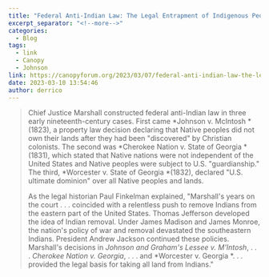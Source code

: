 ```yaml
---
title: "Federal Anti-Indian Law: The Legal Entrapment of Indigenous Peoples by Peter d’Errico"
excerpt_separator: "<!--more-->"
categories:
  - Blog
tags:
  - link
  - Canopy
  - Johnson
link: https://canopyforum.org/2023/03/07/federal-anti-indian-law-the-legal-entrapment-of-indigenous-peoples/
date: 2023-03-10 13:54:46
author: derrico
---
```

> Chief Justice Marshall constructed federal anti-Indian law in three early nineteenth-century cases. First came *Johnson v. McIntosh *(1823), a property law decision declaring that Native peoples did not own their lands after they had been "discovered" by Christian colonists. The second was *Cherokee Nation v. State of Georgia *(1831), which stated that Native nations were not independent of the United States and Native peoples were subject to U.S. "guardianship." The third, *Worcester v. State of Georgia *(1832), declared "U.S. ultimate dominion" over all Native peoples and lands. 
>
> As the legal historian Paul Finkelman explained, "Marshall's years on the court . . . coincided with a relentless push to remove Indians from the eastern part of the United States. Thomas Jefferson developed the idea of Indian removal. Under James Madison and James Monroe, the nation's policy of war and removal devastated the southeastern Indians. President Andrew Jackson continued these policies. Marshall's decisions in *Johnson and Graham's Lessee v. M'Intosh*, . . . *Cherokee Nation v. Georgia*, . . . and *Worcester v. Georgia *. . . provided the legal basis for taking all land from Indians."